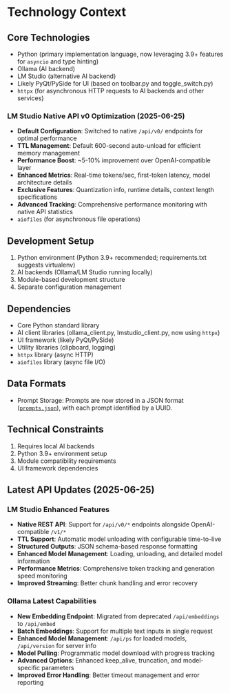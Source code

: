 # Technology Context

## Core Technologies
- Python (primary implementation language, now leveraging 3.9+ features for `asyncio` and type hinting)
- Ollama (AI backend)
- LM Studio (alternative AI backend)
- Likely PyQt/PySide for UI (based on toolbar.py and toggle_switch.py)
- `httpx` (for asynchronous HTTP requests to AI backends and other services)
### LM Studio Native API v0 Optimization (2025-06-25)
- **Default Configuration**: Switched to native `/api/v0/` endpoints for optimal performance
- **TTL Management**: Default 600-second auto-unload for efficient memory management
- **Performance Boost**: ~5-10% improvement over OpenAI-compatible layer
- **Enhanced Metrics**: Real-time tokens/sec, first-token latency, model architecture details
- **Exclusive Features**: Quantization info, runtime details, context length specifications
- **Advanced Tracking**: Comprehensive performance monitoring with native API statistics
- `aiofiles` (for asynchronous file operations)

## Development Setup
1. Python environment (Python 3.9+ recommended; requirements.txt suggests virtualenv)
2. AI backends (Ollama/LM Studio running locally)
3. Module-based development structure
4. Separate configuration management

## Dependencies
- Core Python standard library
- AI client libraries (ollama_client.py, lmstudio_client.py, now using `httpx`)
- UI framework (likely PyQt/PySide)
- Utility libraries (clipboard, logging)
- `httpx` library (async HTTP)
- `aiofiles` library (async file I/O)

## Data Formats
- Prompt Storage: Prompts are now stored in a JSON format ([`prompts.json`](lifai/modules/prompt_editor/prompts.json)), with each prompt identified by a UUID.

## Technical Constraints
1. Requires local AI backends
2. Python 3.9+ environment setup
3. Module compatibility requirements
4. UI framework dependencies

## Latest API Updates (2025-06-25)

### LM Studio Enhanced Features
- **Native REST API**: Support for `/api/v0/*` endpoints alongside OpenAI-compatible `/v1/*`
- **TTL Support**: Automatic model unloading with configurable time-to-live
- **Structured Outputs**: JSON schema-based response formatting
- **Enhanced Model Management**: Loading, unloading, and detailed model information
- **Performance Metrics**: Comprehensive token tracking and generation speed monitoring
- **Improved Streaming**: Better chunk handling and error recovery

### Ollama Latest Capabilities
- **New Embedding Endpoint**: Migrated from deprecated `/api/embeddings` to `/api/embed`
- **Batch Embeddings**: Support for multiple text inputs in single request
- **Enhanced Model Management**: `/api/ps` for loaded models, `/api/version` for server info
- **Model Pulling**: Programmatic model download with progress tracking
- **Advanced Options**: Enhanced keep_alive, truncation, and model-specific parameters
- **Improved Error Handling**: Better timeout management and error reporting
